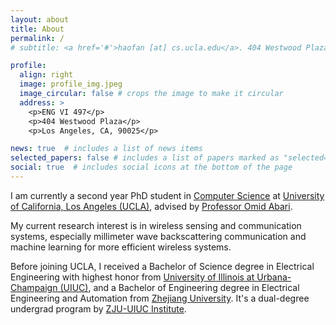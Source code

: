 ```yaml
---
layout: about
title: About
permalink: /
# subtitle: <a href='#'>haofan [at] cs.ucla.edu</a>. 404 Westwood Plaza, Los Angeles.

profile:
  align: right
  image: profile_img.jpeg
  image_circular: false # crops the image to make it circular
  address: >
    <p>ENG VI 497</p>
    <p>404 Westwood Plaza</p>
    <p>Los Angeles, CA, 90025</p>

news: true  # includes a list of news items
selected_papers: false # includes a list of papers marked as "selected={true}"
social: true  # includes social icons at the bottom of the page
---
```


I am currently a second year PhD student in [Computer Science](https://www.cs.ucla.edu/) at [University of California, Los Angeles (UCLA)](https://www.ucla.edu/), advised by [Professor Omid Abari](https://web.cs.ucla.edu/~omid/).

My current research interest is in wireless sensing and communication systems, especially millimeter wave backscattering communication and machine learning for more efficient wireless systems.

Before joining UCLA, I received a Bachelor of Science degree in Electrical Engineering with highest honor from [University of Illinois at Urbana-Champaign (UIUC)](https://illinois.edu/), and a Bachelor of Engineering degree in Electrical Engineering and Automation from [Zhejiang University](https://www.zju.edu.cn/english/). It's a dual-degree undergrad program by [ZJU-UIUC Institute](https://zjui.intl.zju.edu.cn/en).